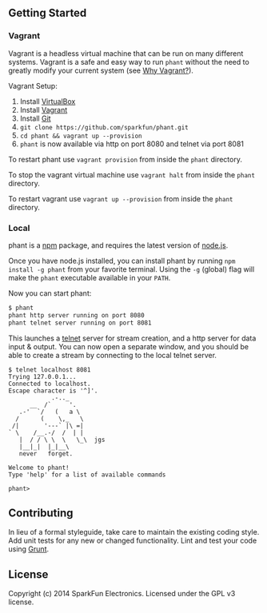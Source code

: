 ## Getting Started

### Vagrant

Vagrant is a headless virtual machine that can be run on many different systems.
Vagrant is a safe and easy way to run `phant` without the need to greatly
modify your current system
(see [Why Vagrant?](https://docs.vagrantup.com/v2/why-vagrant/)).

Vagrant Setup:

1. Install [VirtualBox](https://www.virtualbox.org/wiki/Downloads)
2. Install [Vagrant](http://www.vagrantup.com/downloads)
3. Install [Git](http://git-scm.com/downloads)
4. `git clone https://github.com/sparkfun/phant.git`
5. `cd phant && vagrant up --provision`
6. `phant` is now available via http on port 8080 and telnet via port 8081

To restart phant use `vagrant provision` from inside the `phant` directory.

To stop the vagrant virtual machine use `vagrant halt` from inside the
`phant` directory.

To restart vagrant use `vagrant up --provision` from inside the `phant`
directory.

### Local

phant is a [npm](https://www.npmjs.org) package, and requires the latest version of [node.js](http://nodejs.org).

Once you have node.js installed, you can install phant by running `npm install -g phant` from your favorite terminal.
Using the `-g` (global) flag will make the `phant` executable available in your `PATH`.

Now you can start phant:

```bash
$ phant
phant http server running on port 8080
phant telnet server running on port 8081
```

This launches a [telnet](http://en.wikipedia.org/wiki/Telnet) server for stream creation, and a http server for data input & output.
You can now open a separate window, and you should be able to create a stream by connecting to the local telnet server.

```
$ telnet localhost 8081
Trying 127.0.0.1...
Connected to localhost.
Escape character is '^]'.
            .-.._
      __  /`     '.
   .-'  `/   (   a \
  /      (    \,_   \
 /|       '---` |\ =|
` \    /__.-/  /  | |
   |  / / \ \  \   \_\  jgs
   |__|_|  |_|__\
   never   forget.

Welcome to phant!
Type 'help' for a list of available commands

phant>
```

## Contributing
In lieu of a formal styleguide, take care to maintain the existing coding style. Add unit tests for any new or changed functionality. Lint and test your code using [Grunt](http://gruntjs.com/).

## License
Copyright (c) 2014 SparkFun Electronics. Licensed under the GPL v3 license.
